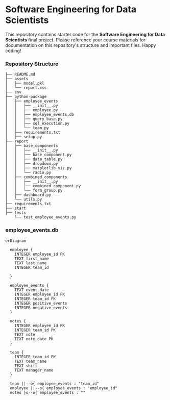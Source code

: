 
# Software Engineering for Data Scientists

This repository contains starter code for the **Software Engineering for Data Scientists** final project. Please reference your course materials for documentation on this repository's structure and important files. Happy coding!

### Repository Structure
```
├── README.md
├── assets
│   ├── model.pkl
│   └── report.css
├── env
├── python-package
│   ├── employee_events
│   │   ├── __init__.py
│   │   ├── employee.py
│   │   ├── employee_events.db
│   │   ├── query_base.py
│   │   ├── sql_execution.py
│   │   └── team.py
│   ├── requirements.txt
│   ├── setup.py
├── report
│   ├── base_components
│   │   ├── __init__.py
│   │   ├── base_component.py
│   │   ├── data_table.py
│   │   ├── dropdown.py
│   │   ├── matplotlib_viz.py
│   │   └── radio.py
│   ├── combined_components
│   │   ├── __init__.py
│   │   ├── combined_component.py
│   │   └── form_group.py
│   ├── dashboard.py
│   └── utils.py
├── requirements.txt
├── start
├── tests
    └── test_employee_events.py
```

### employee_events.db

```mermaid
erDiagram

  employee {
    INTEGER employee_id PK
    TEXT first_name
    TEXT last_name
    INTEGER team_id

  }

  employee_events {
    TEXT event_date
    INTEGER employee_id FK
    INTEGER team_id FK
    INTEGER positive_events
    INTEGER negative_events
  }

  notes {
    INTEGER employee_id PK
    INTEGER team_id PK
    TEXT note
    TEXT note_date PK
  }

  team {
    INTEGER team_id PK
    TEXT team_name
    TEXT shift
    TEXT manager_name
  }

  team ||--o{ employee_events : "team_id"
  employee ||--o{ employee_events : "employee_id"
  notes }o--o{ employee_events : ""
```
